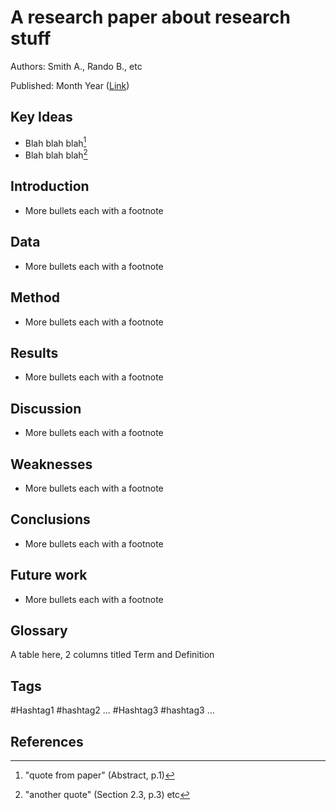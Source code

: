 # A research paper about research stuff

Authors: Smith A., Rando B., etc

Published: Month Year ([Link](https://arxiv.org/abs/xxxx.xxxxx))

## Key Ideas

- Blah blah blah[^1]
- Blah blah blah[^2]  

## Introduction

- More bullets each with a footnote

## Data

- More bullets each with a footnote

## Method

- More bullets each with a footnote

## Results

- More bullets each with a footnote

## Discussion

- More bullets each with a footnote

## Weaknesses

- More bullets each with a footnote

## Conclusions

- More bullets each with a footnote

## Future work

- More bullets each with a footnote

## Glossary 

A table here, 2 columns titled Term and Definition

## Tags

#Hashtag1 #hashtag2 …
#Hashtag3 #hashtag3 …

## References

[^1]: "quote from paper" (Abstract, p.1)
[^2]: "another quote" (Section 2.3, p.3)
etc